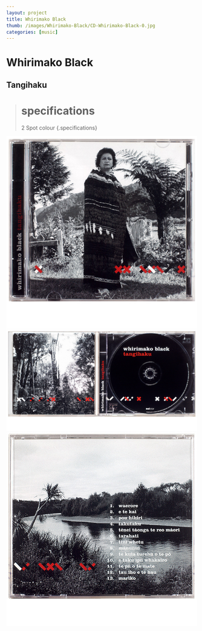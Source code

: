 ```yaml
---
layout: project
title: Whirimako Black
thumb: /images/Whirimako-Black/CD-Whirimako-Black-0.jpg
categories: [music]
---
```


# Whirimako Black
## Tangihaku

> # specifications
> 2 Spot colour 
{.specifications}


![](/images/Whirimako-Black/CD-Whirimako-Black-1.jpg)
![](/images/Whirimako-Black/CD-Whirimako-Black-2.jpg)
![](/images/Whirimako-Black/CD-Whirimako-Black-3.jpg)